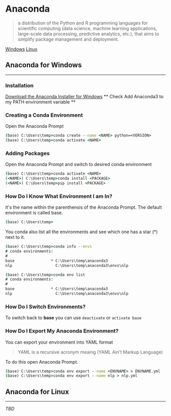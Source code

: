 # Anaconda 
> a distribution of the Python and R programming languages for scientific computing (data science, machine learning applications, large-scale data processing, predictive analytics, etc.), that aims to simplify package management and deployment.

[Windows](##anaconda-for-windows)
[Linux](##anaconda-for-linux)
## Anaconda for Windows 
---
### Installation

[Download the Anaconda Installer for Windows](https://docs.anaconda.com/anaconda/install/windows/)
** Check Add Anaconda3 to my PATH environment variable **

### Creating a Conda Environment
Open the Anaconda Prompt
```cmd
(base) C:\Users\temp>conda create --name <NAME> python=<VERSION>
(base) C:\Users\temp>conda activate <NAME>
```

### Adding Packages
Open the Anaconda Prompt and switch to desired conda environment
```cmd
(base) C:\Users\temp>conda activate <NAME>
(<NAME>) C:\Users\temp>conda install <PACKAGE>
(<NAME>) C:\Users\temp>pip install <PACKAGE>
```

### How Do I Know What Environment I am In?
It's the name within the parenthensis of the Anaconda Prompt. The default environment is called base.
```cmd
(base) C:\Users\temp>
```
You conda also list all the environments and see which one has a star (*) next to it.
```cmd
(base) C:\Users\temp>conda info --envs
# conda environments:
# 
base                * C:\Users\temp\anaconda3
nlp                   C:\Users\temp\anaconda3\envs\nlp

(base) C:\Users\temp>conda env list
# conda environments:
# 
base                * C:\Users\temp\anaconda3
nlp                   C:\Users\temp\anaconda3\envs\nlp

```

### How Do I Switch Environments?
To switch back to **base** you can use `deactivate` or `activate base`

### How Do I Export My Anaconda Environment?
You can export your environment into YAML format
> YAML is a recursive acronym meaing (YAML Ain't Markup Language)

To do this open Anaconda Prompt.
```cmd
(base) C:\Users\temp>conda env export --name <ENVNAME> > ENVNAME.yml
(base) C:\Users\temp>conda env export --name nlp > nlp.yml
```

## Anaconda for Linux
---
*TBD*